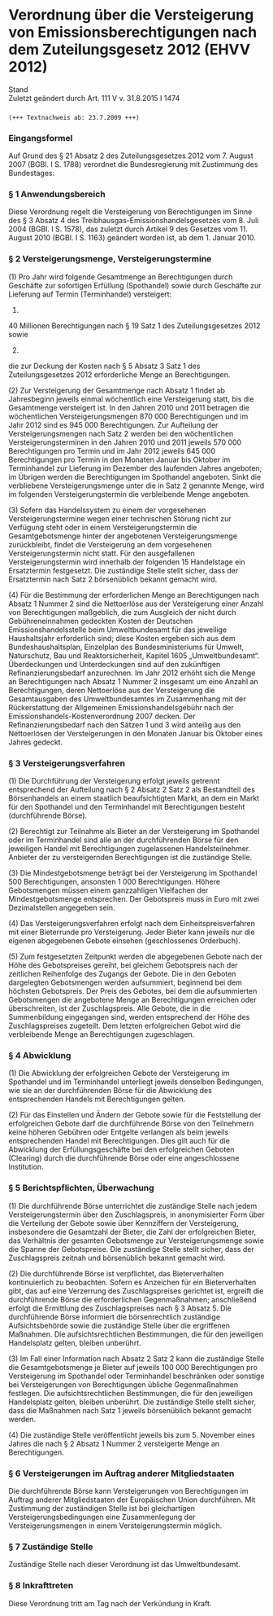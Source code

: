 Verordnung über die Versteigerung von Emissionsberechtigungen nach dem Zuteilungsgesetz 2012 (EHVV 2012)
========================================================================================================

Stand  
Zuletzt geändert durch Art. 111 V v. 31.8.2015 I 1474

### 

```
(+++ Textnachweis ab: 23.7.2009 +++)
```

### Eingangsformel

Auf Grund des § 21 Absatz 2 des Zuteilungsgesetzes 2012 vom 7. August 2007 (BGBl. I S. 1788) verordnet die Bundesregierung mit Zustimmung des Bundestages:

### § 1 Anwendungsbereich

Diese Verordnung regelt die Versteigerung von Berechtigungen im Sinne des § 3 Absatz 4 des Treibhausgas-Emissionshandelsgesetzes vom 8. Juli 2004 (BGBl. I S. 1578), das zuletzt durch Artikel 9 des Gesetzes vom 11. August 2010 (BGBl. I S. 1163) geändert worden ist, ab dem 1. Januar 2010.

### § 2 Versteigerungsmenge, Versteigerungstermine

(1) Pro Jahr wird folgende Gesamtmenge an Berechtigungen durch Geschäfte zur sofortigen Erfüllung (Spothandel) sowie durch Geschäfte zur Lieferung auf Termin (Terminhandel) versteigert:

1.  
40 Millionen Berechtigungen nach § 19 Satz 1 des Zuteilungsgesetzes 2012 sowie

2.  
die zur Deckung der Kosten nach § 5 Absatz 3 Satz 1 des Zuteilungsgesetzes 2012 erforderliche Menge an Berechtigungen.

(2) Zur Versteigerung der Gesamtmenge nach Absatz 1 findet ab Jahresbeginn jeweils einmal wöchentlich eine Versteigerung statt, bis die Gesamtmenge versteigert ist. In den Jahren 2010 und 2011 betragen die wöchentlichen Versteigerungsmengen 870 000 Berechtigungen und im Jahr 2012 sind es 945 000 Berechtigungen. Zur Aufteilung der Versteigerungsmengen nach Satz 2 werden bei den wöchentlichen Versteigerungsterminen in den Jahren 2010 und 2011 jeweils 570 000 Berechtigungen pro Termin und im Jahr 2012 jeweils 645 000 Berechtigungen pro Termin in den Monaten Januar bis Oktober im Terminhandel zur Lieferung im Dezember des laufenden Jahres angeboten; im Übrigen werden die Berechtigungen im Spothandel angeboten. Sinkt die verbliebene Versteigerungsmenge unter die in Satz 2 genannte Menge, wird im folgenden Versteigerungstermin die verbleibende Menge angeboten.

(3) Sofern das Handelssystem zu einem der vorgesehenen Versteigerungstermine wegen einer technischen Störung nicht zur Verfügung steht oder in einem Versteigerungstermin die Gesamtgebotsmenge hinter der angebotenen Versteigerungsmenge zurückbleibt, findet die Versteigerung an dem vorgesehenen Versteigerungstermin nicht statt. Für den ausgefallenen Versteigerungstermin wird innerhalb der folgenden 15 Handelstage ein Ersatztermin festgesetzt. Die zuständige Stelle stellt sicher, dass der Ersatztermin nach Satz 2 börsenüblich bekannt gemacht wird.

(4) Für die Bestimmung der erforderlichen Menge an Berechtigungen nach Absatz 1 Nummer 2 sind die Nettoerlöse aus der Versteigerung einer Anzahl von Berechtigungen maßgeblich, die zum Ausgleich der nicht durch Gebühreneinnahmen gedeckten Kosten der Deutschen Emissionshandelsstelle beim Umweltbundesamt für das jeweilige Haushaltsjahr erforderlich sind; diese Kosten ergeben sich aus dem Bundeshaushaltsplan, Einzelplan des Bundesministeriums für Umwelt, Naturschutz, Bau und Reaktorsicherheit, Kapitel 1605 „Umweltbundesamt“. Überdeckungen und Unterdeckungen sind auf den zukünftigen Refinanzierungsbedarf anzurechnen. Im Jahr 2012 erhöht sich die Menge an Berechtigungen nach Absatz 1 Nummer 2 insgesamt um eine Anzahl an Berechtigungen, deren Nettoerlöse aus der Versteigerung die Gesamtausgaben des Umweltbundesamtes im Zusammenhang mit der Rückerstattung der Allgemeinen Emissionshandelsgebühr nach der Emissionshandels-Kostenverordnung 2007 decken. Der Refinanzierungsbedarf nach den Sätzen 1 und 3 wird anteilig aus den Nettoerlösen der Versteigerungen in den Monaten Januar bis Oktober eines Jahres gedeckt.

### § 3 Versteigerungsverfahren

(1) Die Durchführung der Versteigerung erfolgt jeweils getrennt entsprechend der Aufteilung nach § 2 Absatz 2 Satz 2 als Bestandteil des Börsenhandels an einem staatlich beaufsichtigten Markt, an dem ein Markt für den Spothandel und den Terminhandel mit Berechtigungen besteht (durchführende Börse).

(2) Berechtigt zur Teilnahme als Bieter an der Versteigerung im Spothandel oder im Terminhandel sind alle an der durchführenden Börse für den jeweiligen Handel mit Berechtigungen zugelassenen Handelsteilnehmer. Anbieter der zu versteigernden Berechtigungen ist die zuständige Stelle.

(3) Die Mindestgebotsmenge beträgt bei der Versteigerung im Spothandel 500 Berechtigungen, ansonsten 1 000 Berechtigungen. Höhere Gebotsmengen müssen einem ganzzahligen Vielfachen der Mindestgebotsmenge entsprechen. Der Gebotspreis muss in Euro mit zwei Dezimalstellen angegeben sein.

(4) Das Versteigerungsverfahren erfolgt nach dem Einheitspreisverfahren mit einer Bieterrunde pro Versteigerung. Jeder Bieter kann jeweils nur die eigenen abgegebenen Gebote einsehen (geschlossenes Orderbuch).

(5) Zum festgesetzten Zeitpunkt werden die abgegebenen Gebote nach der Höhe des Gebotspreises gereiht, bei gleichem Gebotspreis nach der zeitlichen Reihenfolge des Zugangs der Gebote. Die in den Geboten dargelegten Gebotsmengen werden aufsummiert, beginnend bei dem höchsten Gebotspreis. Der Preis des Gebotes, bei dem die aufsummierten Gebotsmengen die angebotene Menge an Berechtigungen erreichen oder überschreiten, ist der Zuschlagspreis. Alle Gebote, die in die Summenbildung eingegangen sind, werden entsprechend der Höhe des Zuschlagspreises zugeteilt. Dem letzten erfolgreichen Gebot wird die verbleibende Menge an Berechtigungen zugeschlagen.

### § 4 Abwicklung

(1) Die Abwicklung der erfolgreichen Gebote der Versteigerung im Spothandel und im Terminhandel unterliegt jeweils denselben Bedingungen, wie sie an der durchführenden Börse für die Abwicklung des entsprechenden Handels mit Berechtigungen gelten.

(2) Für das Einstellen und Ändern der Gebote sowie für die Feststellung der erfolgreichen Gebote darf die durchführende Börse von den Teilnehmern keine höheren Gebühren oder Entgelte verlangen als beim jeweils entsprechenden Handel mit Berechtigungen. Dies gilt auch für die Abwicklung der Erfüllungsgeschäfte bei den erfolgreichen Geboten (Clearing) durch die durchführende Börse oder eine angeschlossene Institution.

### § 5 Berichtspflichten, Überwachung

(1) Die durchführende Börse unterrichtet die zuständige Stelle nach jedem Versteigerungstermin über den Zuschlagspreis, in anonymisierter Form über die Verteilung der Gebote sowie über Kennziffern der Versteigerung, insbesondere die Gesamtzahl der Bieter, die Zahl der erfolgreichen Bieter, das Verhältnis der gesamten Gebotsmenge zur Versteigerungsmenge sowie die Spanne der Gebotspreise. Die zuständige Stelle stellt sicher, dass der Zuschlagspreis zeitnah und börsenüblich bekannt gemacht wird.

(2) Die durchführende Börse ist verpflichtet, das Bieterverhalten kontinuierlich zu beobachten. Sofern es Anzeichen für ein Bieterverhalten gibt, das auf eine Verzerrung des Zuschlagspreises gerichtet ist, ergreift die durchführende Börse die erforderlichen Gegenmaßnahmen; anschließend erfolgt die Ermittlung des Zuschlagspreises nach § 3 Absatz 5. Die durchführende Börse informiert die börsenrechtlich zuständige Aufsichtsbehörde sowie die zuständige Stelle über die ergriffenen Maßnahmen. Die aufsichtsrechtlichen Bestimmungen, die für den jeweiligen Handelsplatz gelten, bleiben unberührt.

(3) Im Fall einer Information nach Absatz 2 Satz 2 kann die zuständige Stelle die Gesamtgebotsmenge je Bieter auf jeweils 100 000 Berechtigungen pro Versteigerung im Spothandel oder Terminhandel beschränken oder sonstige bei Versteigerungen von Berechtigungen übliche Gegenmaßnahmen festlegen. Die aufsichtsrechtlichen Bestimmungen, die für den jeweiligen Handelsplatz gelten, bleiben unberührt. Die zuständige Stelle stellt sicher, dass die Maßnahmen nach Satz 1 jeweils börsenüblich bekannt gemacht werden.

(4) Die zuständige Stelle veröffentlicht jeweils bis zum 5. November eines Jahres die nach § 2 Absatz 1 Nummer 2 versteigerte Menge an Berechtigungen.

### § 6 Versteigerungen im Auftrag anderer Mitgliedstaaten

Die durchführende Börse kann Versteigerungen von Berechtigungen im Auftrag anderer Mitgliedstaaten der Europäischen Union durchführen. Mit Zustimmung der zuständigen Stelle ist bei gleichartigen Versteigerungsbedingungen eine Zusammenlegung der Versteigerungsmengen in einem Versteigerungstermin möglich.

### § 7 Zuständige Stelle

Zuständige Stelle nach dieser Verordnung ist das Umweltbundesamt.

### § 8 Inkrafttreten

Diese Verordnung tritt am Tag nach der Verkündung in Kraft.
